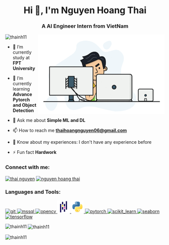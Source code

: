 
<h1 align="center">Hi 👋, I'm Nguyen Hoang Thai</h1>
<h3 align="center">A AI Engineer Intern from VietNam</h3>
<img align="right" alt="Coding" width="400" src="https://raw.githubusercontent.com/rajpratyush/rajpratyush/master/me_1.gif">

<p align="left"> <img src="https://komarev.com/ghpvc/?username=thainh11&label=Profile%20views&color=0e75b6&style=flat" alt="thainh11" /> </p>

- 🔭 I’m currently study at **FPT University**

- 🌱 I’m currently learning **Advance Pytorch and Object Detection**

- 💬 Ask me about **Simple ML and DL**

- 📫 How to reach me **thaihoangnguyen06@gmail.com**

- 📄 Know about my experiences: I don't have any experience before

- ⚡ Fun fact **Hardwork**

<h3 align="left">Connect with me:</h3>
<p align="left">
<a href="www.linkedin.com/in/thai-nguyen-6588a2297" target="blank"><img align="center" src="https://raw.githubusercontent.com/rahuldkjain/github-profile-readme-generator/master/src/images/icons/Social/linked-in-alt.svg" alt="thai nguyen" height="30" width="40" /></a>
<a href="https://kaggle.com/nguyenhoangthaik17hl" target="blank"><img align="center" src="https://raw.githubusercontent.com/rahuldkjain/github-profile-readme-generator/master/src/images/icons/Social/kaggle.svg" alt="nguyen hoang thai" height="30" width="40" /></a>
</p>

<h3 align="left">Languages and Tools:</h3>
<p align="left"> <a href="https://git-scm.com/" target="_blank" rel="noreferrer"> <img src="https://www.vectorlogo.zone/logos/git-scm/git-scm-icon.svg" alt="git" width="40" height="40"/> </a> <a href="https://www.microsoft.com/en-us/sql-server" target="_blank" rel="noreferrer"> <img src="https://www.svgrepo.com/show/303229/microsoft-sql-server-logo.svg" alt="mssql" width="40" height="40"/> </a> <a href="https://opencv.org/" target="_blank" rel="noreferrer"> <img src="https://www.vectorlogo.zone/logos/opencv/opencv-icon.svg" alt="opencv" width="40" height="40"/> </a> <a href="https://pandas.pydata.org/" target="_blank" rel="noreferrer"> <img src="https://raw.githubusercontent.com/devicons/devicon/2ae2a900d2f041da66e950e4d48052658d850630/icons/pandas/pandas-original.svg" alt="pandas" width="40" height="40"/> </a> <a href="https://www.python.org" target="_blank" rel="noreferrer"> <img src="https://raw.githubusercontent.com/devicons/devicon/master/icons/python/python-original.svg" alt="python" width="40" height="40"/> </a> <a href="https://pytorch.org/" target="_blank" rel="noreferrer"> <img src="https://www.vectorlogo.zone/logos/pytorch/pytorch-icon.svg" alt="pytorch" width="40" height="40"/> </a> <a href="https://scikit-learn.org/" target="_blank" rel="noreferrer"> <img src="https://upload.wikimedia.org/wikipedia/commons/0/05/Scikit_learn_logo_small.svg" alt="scikit_learn" width="40" height="40"/> </a> <a href="https://seaborn.pydata.org/" target="_blank" rel="noreferrer"> <img src="https://seaborn.pydata.org/_images/logo-mark-lightbg.svg" alt="seaborn" width="40" height="40"/> </a> <a href="https://www.tensorflow.org" target="_blank" rel="noreferrer"> <img src="https://www.vectorlogo.zone/logos/tensorflow/tensorflow-icon.svg" alt="tensorflow" width="40" height="40"/> </a> </p>

<p><img align="left" src="https://github-readme-stats.vercel.app/api/top-langs?username=thainh11&show_icons=true&locale=en&layout=compact" alt="thainh11" /></p>

<p>&nbsp;<img align="center" src="https://github-readme-stats.vercel.app/api?username=thainh11&show_icons=true&locale=en" alt="thainh11" /></p>

<p><img align="center" src="https://github-readme-streak-stats.herokuapp.com/?user=thainh11&" alt="thainh11" /></p>
